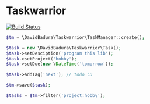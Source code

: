# Taskwarrior

[![Build Status](https://travis-ci.org/DavidBadura/Taskwarrior.svg?branch=master)](https://travis-ci.org/DavidBadura/Taskwarrior)

```php
$tm = \DavidBadura\Taskwarrior\TaskManager::create();

$task = new \DavidBadura\Taskwarrior\Task();
$task->setDesciption('program this lib');
$task->setProject('hobby');
$task->setDue(new \DateTime('tomorrow'));

$task->addTag('next'); // todo :D

$tm->save($task);

$tasks = $tm->filter('project:hobby');
```
